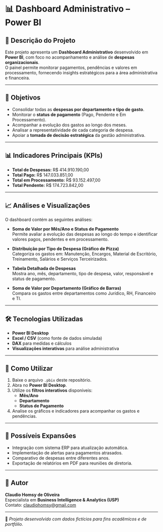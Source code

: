 # 📊 Dashboard Administrativo – Power BI

## 📌 Descrição do Projeto
Este projeto apresenta um **Dashboard Administrativo** desenvolvido em **Power BI**, com foco no acompanhamento e análise de **despesas organizacionais**.  
O painel permite monitorar pagamentos, pendências e valores em processamento, fornecendo insights estratégicos para a área administrativa e financeira.

---

## 🎯 Objetivos
- Consolidar todas as **despesas por departamento e tipo de gasto**.
- Monitorar o **status de pagamento** (Pago, Pendente e Em Processamento).
- Acompanhar a evolução dos gastos ao longo dos meses.
- Analisar a representatividade de cada categoria de despesa.
- Apoiar a **tomada de decisão estratégica** da gestão administrativa.

---

## 📊 Indicadores Principais (KPIs)
- **Total de Despesas:** R$ 414.910.190,00  
- **Total Pago:** R$ 147.033.851,00  
- **Total em Processamento:** R$ 93.152.497,00  
- **Total Pendente:** R$ 174.723.842,00  

---

## 📈 Análises e Visualizações
O dashboard contém as seguintes análises:

- **Soma de Valor por Mês/Ano e Status de Pagamento**  
  Permite avaliar a evolução das despesas ao longo do tempo e identificar valores pagos, pendentes e em processamento.

- **Distribuição por Tipo de Despesa (Gráfico de Pizza)**  
  Categoriza os gastos em: Manutenção, Encargos, Material de Escritório, Treinamento, Salários e Serviços Terceirizados.

- **Tabela Detalhada de Despesas**  
  Mostra ano, mês, departamento, tipo de despesa, valor, responsável e status de pagamento.

- **Soma de Valor por Departamento (Gráfico de Barras)**  
  Compara os gastos entre departamentos como Jurídico, RH, Financeiro e TI.

---

## 🛠️ Tecnologias Utilizadas
- **Power BI Desktop**
- **Excel / CSV** (como fonte de dados simulada)
- **DAX** para medidas e cálculos
- **Visualizações interativas** para análise administrativa

---

## 🚀 Como Utilizar
1. Baixe o arquivo `.pbix` deste repositório.  
2. Abra no **Power BI Desktop**.  
3. Utilize os **filtros interativos** disponíveis:
   - **Mês/Ano**  
   - **Departamento**  
   - **Status de Pagamento**  
4. Analise os gráficos e indicadores para acompanhar os gastos e pendências.

---

## 📌 Possíveis Expansões
- Integração com sistema ERP para atualização automática.  
- Implementação de alertas para pagamentos atrasados.  
- Comparativo de despesas entre diferentes anos.  
- Exportação de relatórios em PDF para reuniões de diretoria.  

---

## 👤 Autor
**Claudio Homsy de Oliveira**  
Especialista em **Business Intelligence & Analytics (USP)**  
Contato: [claudiohomsy@gmail.com](mailto:claudiohomsy@gmail.com)  

---
📌 *Projeto desenvolvido com dados fictícios para fins acadêmicos e de portfólio.*
